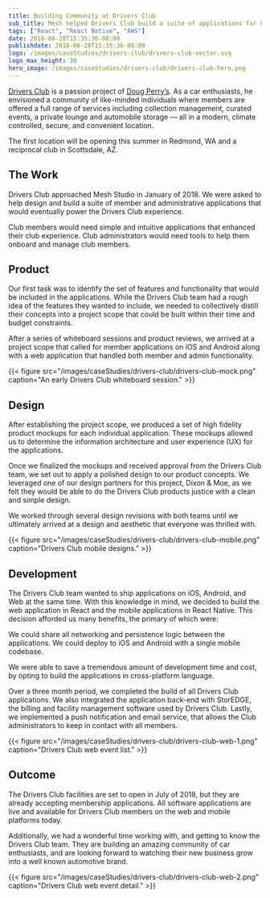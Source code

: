 ```yaml
---
title: Building Community at Drivers Club
sub_title: Mesh helped Drivers Club build a suite of applications for Club Members.
tags: ["React", "React Native", "AWS"]
date: 2018-06-28T15:35:36-08:00
publishdate: 2018-06-28T15:35:36-08:00
logo: /images/caseStudies/drivers-club/drivers-club-vector.svg
logo_max_height: 30
hero_image: /images/caseStudies/drivers-club/drivers-club-hero.png
---   
```


[Drivers Club](https://www.drivers.club/) is a passion project of [Doug Perry’s](https://www.linkedin.com/in/doug-perry-5787a0125/). As a car enthusiasts, he envisioned a community of like-minded individuals where members are offered a full range of services including collection management, curated events, a private lounge and automobile storage — all in a modern, climate controlled, secure, and convenient location. 

The first location will be opening this summer in Redmond, WA and a reciprocal club in Scottsdale, AZ. 

## The Work

Drivers Club approached Mesh Studio in January of 2018. We were asked to help design and build a suite of member and administrative applications that would eventually power the Drivers Club experience. 

Club members would need simple and intuitive applications that enhanced their club experience. Club administrators would need tools to help them onboard and manage club members. 

## Product

Our first task was to identify the set of features and functionality that would be included in the applications. While the Drivers Club team had a rough idea of the features they wanted to include, we needed to collectively distill their concepts into a project scope that could be built within their time and budget constraints.

After a series of whiteboard sessions and product reviews, we arrived at a project scope that called for member applications on iOS and Android along with a web application that handled both member and admin functionality.  

{{< figure 
src="/images/caseStudies/drivers-club/drivers-club-mock.png" 
caption="An early Drivers Club whiteboard session." >}}

## Design

After establishing the project scope, we produced a set of high fidelity product mockups for each individual application. These mockups allowed us to determine the information architecture and user experience (UX) for the applications. 

Once we finalized the mockups and received approval from the Drivers Club team, we set out to apply a polished design to our product concepts. We leveraged one of our design partners for this project, Dixon & Moe, as we felt they would be able to do the Drivers Club products justice with a clean and simple design. 

We worked through several design revisions with both teams until we ultimately arrived at a design and aesthetic that everyone was thrilled with. 

{{< figure 
src="/images/caseStudies/drivers-club/drivers-club-mobile.png" 
caption="Drivers Club mobile designs." >}}

## Development

The Drivers Club team wanted to ship applications on iOS, Android, and Web at the same time. With this knowledge in mind, we decided to build the web application in React and the mobile applications in React Native. This decision afforded us many benefits, the primary of which were:

We could share all networking and persistence logic between the applications.
We could deploy to iOS and Android with a single mobile codebase. 

We were able to save a tremendous amount of development time and cost, by opting to build the applications in cross-platform language. 

Over a three month period, we completed the build of all Drivers Club applications. We also integrated the application back-end with StorEDGE, the billing and facility management software used by Drivers Club. Lastly, we implemented a push notification and email service, that allows the Club administrators to keep in contact with all members.

{{< figure 
src="/images/caseStudies/drivers-club/drivers-club-web-1.png" 
caption="Drivers Club web event list." >}}

## Outcome

The Drivers Club facilities are set to open in July of 2018, but they are already accepting membership applications. All software applications are live and available for Drivers Club members on the web and mobile platforms today. 

Additionally, we had a wonderful time working with, and getting to know the Drivers Club team. They are building an amazing community of car enthusiasts, and are looking forward to watching their new business grow into a well known automotive brand.

{{< figure 
src="/images/caseStudies/drivers-club/drivers-club-web-2.png" 
caption="Drivers Club web event detail." >}}


